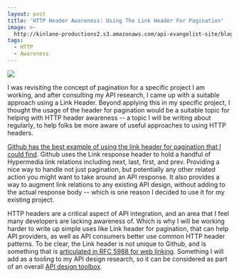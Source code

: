 ```yaml
---
layout: post
title: 'HTTP Header Awareness: Using The Link Header For Pagination'
image: >-
  http://kinlane-productions2.s3.amazonaws.com/api-evangelist-site/blog/github-link-header.png
tags:
  - HTTP
  - Awareness
---
```

[![](http://kinlane-productions2.s3.amazonaws.com/api-evangelist-site/blog/github-link-header.png)](https://developer.github.com/v3/#pagination)

I was revisiting the concept of pagination for a specific project I am working, and after consulting my API research, I came up with a suitable approach using a Link Header. Beyond applying this in my specific project, I thought the usage of the header for pagination would be a suitable topic for helping with HTTP header awareness -- a topic I will be writing about regularly, to help folks be more aware of useful approaches to using HTTP headers.

[Github has the best example of using the link header for pagination that I could find](https://developer.github.com/v3/#pagination). Github uses the Link response header to hold a handful of Hypermedia link relations including next, last, first, and prev. Providing a nice way to handle not just pagination, but potentially any other related action you might want to take around an API response. It also provides a way to augment link relations to any existing API design, without adding to the actual response body -- which is one reason I decided to use it for my existing project. 

HTTP headers are a critical aspect of API integration, and an area that I feel many developers are lacking awareness of. Which is why I will be working harder to write up simple uses like Link header for pagination, that can help API providers, as well as API consumers better use common HTTP header patterns. To be clear, the Link header is not unique to Github, and is something that is [articulated in RFC 5988 for web linking](https://tools.ietf.org/html/rfc5988#page-6). Something I will add as a tooling to my API design research, so it can be considered as part of an overall [API design toolbox](http://design.apievangelist.com).